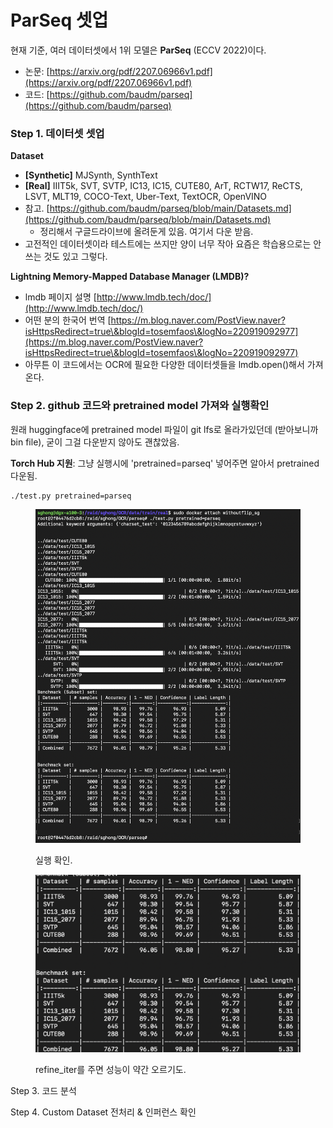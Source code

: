 # ParSeq 셋업

현재 기준, 여러 데이터셋에서 1위 모델은 **ParSeq** (ECCV 2022)이다.

* 논문: [https://arxiv.org/pdf/2207.06966v1.pdf](https://arxiv.org/pdf/2207.06966v1.pdf)
* 코드: [https://github.com/baudm/parseq](https://github.com/baudm/parseq)



### Step 1. 데이터셋 셋업

**Dataset**

* **\[Synthetic]** MJSynth, SynthText
* **\[Real]** IIIT5k, SVT, SVTP, IC13, IC15, CUTE80, ArT, RCTW17, ReCTS, LSVT, MLT19, COCO-Text, Uber-Text, TextOCR, OpenVINO
* 참고. [https://github.com/baudm/parseq/blob/main/Datasets.md](https://github.com/baudm/parseq/blob/main/Datasets.md)
  * 정리해서 구글드라이브에 올려둔게 있음. 여기서 다운 받음.
* 고전적인 데이터셋이라 테스트에는 쓰지만 양이 너무 작아 요즘은 학습용으로는 안쓰는 것도 있고 그렇다.



**Lightning Memory-Mapped Database Manager (LMDB)?**

* lmdb 페이지 설명 [http://www.lmdb.tech/doc/](http://www.lmdb.tech/doc/)
* 어떤 분의 한국어 번역 [https://m.blog.naver.com/PostView.naver?isHttpsRedirect=true\&blogId=tosemfaos\&logNo=220919092977](https://m.blog.naver.com/PostView.naver?isHttpsRedirect=true\&blogId=tosemfaos\&logNo=220919092977)
* 아무튼 이 코드에서는 OCR에 필요한 다양한 데이터셋들을 lmdb.open()해서 가져온다.



### Step 2. github 코드와 pretrained model 가져와 실행확인

원래 huggingface에 pretrained model 파일이 git lfs로 올라가있던데 (받아보니까 bin file), 굳이 그걸 다운받지 않아도 괜찮았음.

**Torch Hub 지원**: 그냥 실행시에 'pretrained=parseq' 넣어주면 알아서 pretrained 다운됨.

```
./test.py pretrained=parseq
```

<figure><img src="../../../.gitbook/assets/image (3).png" alt=""><figcaption><p>실행 확인.</p></figcaption></figure>

<figure><img src="../../../.gitbook/assets/image.png" alt=""><figcaption><p>refine_iter를 주면 성능이 약간 오르기도.</p></figcaption></figure>



Step 3. 코드 분석

Step 4. Custom Dataset 전처리 & 인퍼런스 확인
